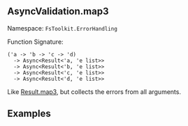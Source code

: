 ## AsyncValidation.map3

Namespace: `FsToolkit.ErrorHandling`

Function Signature:

```
('a -> 'b -> 'c -> 'd)
  -> Async<Result<'a, 'e list>>
  -> Async<Result<'b, 'e list>>
  -> Async<Result<'c, 'e list>>
  -> Async<Result<'d, 'e list>>
```

Like [Result.map3](../result/map3.md), but collects the errors from all arguments.

## Examples
